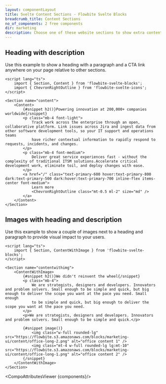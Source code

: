 ```yaml
---
layout: componentLayout
title: Svelte Content Sections - Flowbite Svelte Blocks
breadcrumb_title: Content Sections
no_of_components: 2 free components
dir: marketing
description: Choose one of these website sections to show extra content relative to the other sections on the page such as a gallery of images, description texts, and more.
---
```


<script>
  import { TableProp, TableDefaultRow, CompoAttributesViewer } from '../utils'
  const components = 'Content, ContentWithImage, Section'
</script>

## Heading with description

Use this example to show a heading with a paragraph and a CTA link anywhere on your page relative to other sections.

```svelte example
<script lang="ts">
	import { Section, Content } from 'flowbite-svelte-blocks';
	import { ChevronRightOutline } from 'flowbite-svelte-icons';
</script>

<Section name="content">
	<Content>
		{#snippet h2()}Powering innovation at 200,000+ companies worldwide{/snippet}
		<p class="mb-4 font-light">
			Track work across the enterprise through an open, collaborative platform. Link issues across Jira and ingest data from other software development tools, so your IT support and operations teams
			have richer contextual information to rapidly respond to requests, incidents, and changes.
		</p>
		<p class="mb-4 font-medium">
			Deliver great service experiences fast - without the complexity of traditional ITSM solutions.Accelerate critical development work, eliminate toil, and deploy changes with ease.
		</p>
		<a href="/" class="text-primary-600 hover:text-primary-800 dark:text-primary-500 dark:hover:text-primary-700 inline-flex items-center font-medium">
			Learn more
			<ChevronRightOutline class="mt-0.5 ml-2" size="md" />
		</a>
	</Content>
</Section>
```

## Images with heading and description

Use this example to show a couple of images next to a heading and paragraph to provide visual impact to your users.

```svelte example
<script lang="ts">
	import { Section, ContentWithImage } from 'flowbite-svelte-blocks';
</script>

<Section name="contentwithimg">
	<ContentWithImage>
		{#snippet h2()}We didn't reinvent the wheel{/snippet}
		<p class="mb-4">
			We are strategists, designers and developers. Innovators and problem solvers. Small enough to be simple and quick, but big enough to deliver the scope you want at the pace you need. Small enough
			to be simple and quick, but big enough to deliver the scope you want at the pace you need.
		</p>
		<p>We are strategists, designers and developers. Innovators and problem solvers. Small enough to be simple and quick.</p>

		{#snippet image()}
			<img class="w-full rounded-lg" src="https://flowbite.s3.amazonaws.com/blocks/marketing-ui/content/office-long-2.png" alt="office content 1" />
			<img class="mt-4 w-full rounded-lg lg:mt-10" src="https://flowbite.s3.amazonaws.com/blocks/marketing-ui/content/office-long-1.png" alt="office content 2" />
		{/snippet}
	</ContentWithImage>
</Section>
```

<CompoAttributesViewer {components}/>
